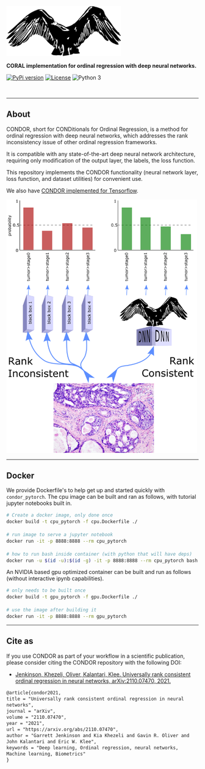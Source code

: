 
<img src="./img/condor.png" width=300>

**CORAL implementation for ordinal regression with deep neural networks.**

[![PyPi version](https://badge.fury.io/py/condor-pytorch.svg)](https://pypi.org/project/condor_pytorch/)
[![License](https://img.shields.io/badge/license-MIT-blue.svg)](https://github.com/raschka-research-group/condor_pytorch/blob/main/LICENSE)
![Python 3](https://img.shields.io/badge/python-3-blue.svg)

<br>

---

## About  
CONDOR, short for CONDitionals for Ordinal Regression, is a method for ordinal regression with deep neural networks,
which addresses the rank inconsistency issue of other ordinal regression frameworks.

It is compatible with any state-of-the-art deep neural network architecture, requiring only modification of the
output layer, the labels, the loss function.

This repository implements the CONDOR functionality (neural network layer, loss function, and dataset utilities) for convenient use.

We also have [CONDOR implemented for Tensorflow](https://github.com/GarrettJenkinson/condor_tensorflow).

<img src="./img/rankconsistent.png" width=500>

---

## Docker

We provide Dockerfile's to help get up and started quickly with `condor_pytorch`.
The cpu image can be built and ran as follows, with tutorial jupyter notebooks
built in.

```bash
# Create a docker image, only done once
docker build -t cpu_pytorch -f cpu.Dockerfile ./

# run image to serve a jupyter notebook
docker run -it -p 8888:8888 --rm cpu_pytorch

# how to run bash inside container (with python that will have deps)
docker run -u $(id -u):$(id -g) -it -p 8888:8888 --rm cpu_pytorch bash
```

An NVIDIA based gpu optimized container can be built and run
as follows (without interactive ipynb capabilities).

```bash
# only needs to be built once
docker build -t gpu_pytorch -f gpu.Dockerfile ./

# use the image after building it
docker run -it -p 8888:8888 --rm gpu_pytorch
```

---

## Cite as

If you use CONDOR as part of your workflow in a scientific publication, please consider citing the CONDOR repository with the following DOI:

- [Jenkinson, Khezeli, Oliver, Kalantari, Klee. Universally rank consistent ordinal regression in neural networks, arXiv:2110.07470, 2021.](https://arxiv.org/abs/2110.07470)

```
@article{condor2021,
title = "Universally rank consistent ordinal regression in neural networks",
journal = "arXiv",
volume = "2110.07470",
year = "2021",
url = "https://arxiv.org/abs/2110.07470",
author = "Garrett Jenkinson and Kia Khezeli and Gavin R. Oliver and John Kalantari and Eric W. Klee",
keywords = "Deep learning, Ordinal regression, neural networks, Machine learning, Biometrics"
}
```

